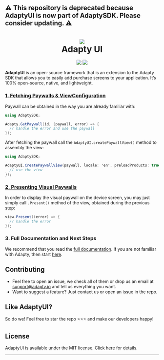 ## ⚠️ This repository is deprecated because AdaptyUI is now part of AdaptySDK. Please consider updating. ⚠️

<h1 align="center" style="border-bottom: none">
<b>
    <a href="https://adapty.io/?utm_source=github&utm_medium=referral&utm_campaign=AdaptySDK-iOS">
        <img src="https://adapty-portal-media-production.s3.amazonaws.com/github/logo-adapty-new.svg">
    </a>
</b>
<br>Adapty UI
</h1>

<p align="center">
<a href="https://go.adapty.io/subhub-community-flutter-rep"><img src="https://img.shields.io/badge/Adapty-discord-purple"></a>
<a href="https://github.com/adaptyteam/AdaptySDK-Flutter/blob/master/LICENSE"><img src="https://img.shields.io/badge/license-MIT-brightgreen.svg"></a>
</p>

**AdaptyUI** is an open-source framework that is an extension to the Adapty SDK that allows you to easily add purchase screens to your application. It’s 100% open-source, native, and lightweight.

### [1. Fetching Paywalls & ViewConfiguration](https://docs.adapty.io/docs/paywall-builder-fetching)

Paywall can be obtained in the way you are already familiar with:

```csharp
using AdaptySDK;

Adapty.GetPaywall(id, (paywall, error) => {
  // handle the error and use the paywall
});
```

After fetching the paywall call the `AdaptyUI.createPaywallView()` method to assembly the view:

```csharp
using AdaptySDK;

AdaptyUI.CreatePaywallView(paywall, locale: 'en', preloadProducts: true, (view, error) => {
  // use the view
});
```

### [2. Presenting Visual Paywalls](https://docs.adapty.io/docs/paywall-builder-presenting-unity)

In order to display the visual paywall on the device screen, you may just simply call `.Present()` method of the view, obtained during the previous step:

```csharp
view.Present((error) => {
  // handle the error
});
```

### 3. Full Documentation and Next Steps

We recommend that you read the [full documentation](https://docs.adapty.io/docs/paywall-builder-getting-started). If you are not familiar with Adapty, then start [here](https://docs.adapty.io/docs).

## Contributing

- Feel free to open an issue, we check all of them or drop us an email at [support@adapty.io](mailto:support@adapty.io) and tell us everything you want.
- Want to suggest a feature? Just contact us or open an issue in the repo.

## Like AdaptyUI?

So do we! Feel free to star the repo ⭐️⭐️⭐️ and make our developers happy!

## License

AdaptyUI is available under the MIT license. [Click here](https://github.com/adaptyteam/AdaptyUI-Unity/blob/master/LICENSE) for details.

---
